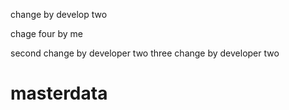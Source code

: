 change by develop two


chage four by me

second change by developer two 
three change by developer two 

# masterdata
